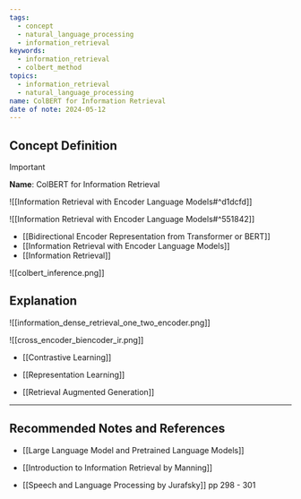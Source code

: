 ```yaml
---
tags:
  - concept
  - natural_language_processing
  - information_retrieval
keywords:
  - information_retrieval
  - colbert_method
topics:
  - information_retrieval
  - natural_language_processing
name: ColBERT for Information Retrieval
date of note: 2024-05-12
---
```


## Concept Definition

>[!important]
>**Name**: ColBERT for Information Retrieval

![[Information Retrieval with Encoder Language Models#^d1dcfd]]

![[Information Retrieval with Encoder Language Models#^551842]]


- [[Bidirectional Encoder Representation from Transformer or BERT]]
- [[Information Retrieval with Encoder Language Models]]
- [[Information Retrieval]]

![[colbert_inference.png]]



## Explanation

![[information_dense_retrieval_one_two_encoder.png]]

![[cross_encoder_biencoder_ir.png]]



- [[Contrastive Learning]]
- [[Representation Learning]]

- [[Retrieval Augmented Generation]]




-----------
##  Recommended Notes and References

- [[Large Language Model and Pretrained Language Models]]

- [[Introduction to Information Retrieval by Manning]]
- [[Speech and Language Processing by Jurafsky]] pp 298 - 301
